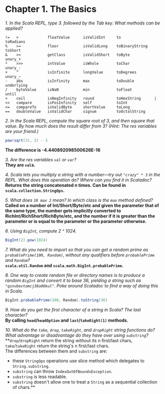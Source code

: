 # Chapter 1. The Basics  

_1. In the Scala REPL, type 3. followed by the Tab key. What methods can be applied?_
```
!=   >             floatValue      isValidInt     to               toRadians
%    >=            floor           isValidLong    toBinaryString   toShort
&    >>            getClass        isValidShort   toByte           unary_+
*    >>>           intValue        isWhole        toChar           unary_-
+    ^             isInfinite      longValue      toDegrees        unary_~
-    abs           isInfinity      max            toDouble         underlying
/    byteValue     isNaN           min            toFloat          until
<    ceil          isNegInfinity   round          toHexString      |
<<   compare       isPosInfinity   self           toInt
<=   compareTo     isValidByte     shortValue     toLong
==   doubleValue   isValidChar     signum         toOctalString
```

_2. In the Scala REPL, compute the square root of 3, and then square that value. By how much does
the result differ from 3? (Hint: The res variables are your friend.)_
```scala
pow(sqrt(3), 2) - 3
```
**The difference is -4.440892098500626E-16**

_3. Are the res variables `val` or `var`?_  
**They are `val`s.**

_4. Scala lets you multiply a string with a number—try out `"crazy" * 3` in the REPL. What does this
operation do? Where can you find it in Scaladoc?_  
**Returns the string concatenated n times. Can be found in `scala.collection.StringOps`.**

_5. What does `10 max 2` mean? In which class is the `max` method defined?_  
**Called on a number of Int/Short/Byte/etc and given the parameter that of the same type,
the number gets implicitly converted to RichInt/RichShort/RichByte/etc,
and the number if it is greater than the parameter or is equal to the parameter or the parameter otherwise.**

_6. Using `BigInt`, compute 2 ^ 1024._
```scala
BigInt(2).pow(1024)
```

_7. What do you need to import so that you can get a random prime as `probablePrime(100, Random)`,
without any qualifiers before `probablePrime` and `Random`?_  
**`scala.util.Random` and `scala.math.BigInt.probablePrime`.**

_8. One way to create random file or directory names is to produce a random `BigInt` and convert it
to base 36, yielding a string such as `"qsnvbevtomcj38o06kul"`. Poke around Scaladoc to find a way of
doing this in Scala._
```scala
BigInt.probablePrime(100, Random).toString(36)
```

_9. How do you get the first character of a string in Scala? The last character?_  
**By calling `head`/`headOption` and `last`/`takeRight(1)` methods.**

_10. What do the `take`, `drop`, `takeRight`, and `dropRight` string functions do? What advantage or
disadvantage do they have over using `substring`?_  
**`drop`/`dropRight` return the string without its n first/last chars,  
`take`/`takeRight` return the string's n first/last chars.  
The differences between them and `substring` are:  
- these `StringOps` operations use slice method which delegates to `String.substring`.  
- `substring` can throw `IndexOutOfBoundsException`.  
- `substring` is less readable.  
- `substring` doesn't allow one to treat a `String` as a sequential collection of chars.**
